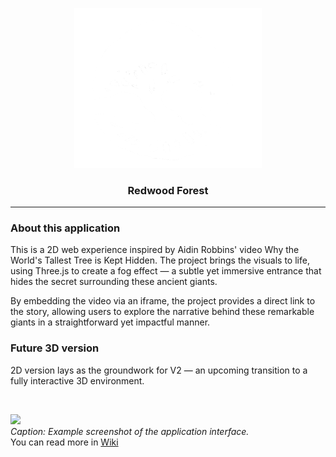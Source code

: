 <a name="wiki-top"></a>
<p align="center">
<a href='https://github.com/AuraSp/Redwood-Forest/' target="_blank"><img src='https://github.com/AuraSp/Redwood-Forest/blob/main/public/logo.png' width='300' height='auto' alt='App logo' /></a>
</p>
<h3 align='center'>Redwood Forest</h3>

***

### About this application
This is a 2D web experience inspired by Aidin Robbins' video Why the World's Tallest Tree is Kept Hidden. The project brings the visuals to life, using Three.js to create a fog effect — a subtle yet immersive entrance that hides the secret surrounding these ancient giants.

By embedding the video via an iframe, the project provides a direct link to the story, allowing users to explore the narrative behind these remarkable giants in a straightforward yet impactful manner.


### Future 3D version
2D version lays as the groundwork for V2 — an upcoming transition to a fully interactive 3D environment.

<br>

<img src='https://i.imgur.com/kCtDTTW.png' type="image/png" width='400' height='auto' />\
<i>Caption: Example screenshot of the application interface.</i>\
You can read more in <a href='https://github.com/AuraSp/Redwood-Forest/wiki/1.Home'>Wiki</a>

